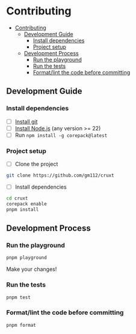 # Contributing

- [Contributing](#contributing)
  - [Development Guide](#development-guide)
    - [Install dependencies](#install-dependencies)
    - [Project setup](#project-setup)
  - [Development Process](#development-process)
    - [Run the playground](#run-the-playground)
    - [Run the tests](#run-the-tests)
    - [Format/lint the code before committing](#formatlint-the-code-before-committing)

## Development Guide

### Install dependencies

- [ ] [Install git](https://git-scm.com/book/en/v2/Getting-Started-Installing-Git)
- [ ] [Install Node.js](https://nodejs.org/en/download/) (any version >= 22)
- [ ] Run `npm install -g corepack@latest`

### Project setup

- [ ] Clone the project

```bash
git clone https://github.com/gm112/cruxt
```

- [ ] Install dependencies

```bash
cd cruxt
corepack enable
pnpm install
```

## Development Process

### Run the playground

```bash
pnpm playground
```

Make your changes!

### Run the tests

```bash
pnpm test
```

### Format/lint the code before committing

```bash
pnpm format
```
